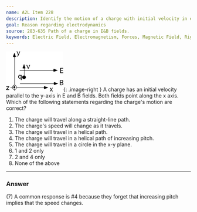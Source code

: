 ```yaml
---
name: A2L Item 228
description: Identify the motion of a charge with initial velocity in external E and B fields.
goal: Reason regarding electrodynamics
source: 283-635 Path of a charge in E&B fields.
keywords: Electric Field, Electromagnetism, Forces, Magnetic Field, Right-Hand Rule
---
```


![Item228_fig1.gif](../images/Item228_fig1.gif){: .image-right } A
charge has an initial velocity parallel to the y-axis in E and B fields.
Both fields point along the x axis. Which of the following statements
regarding the charge's motion are correct?

1. The charge will travel along a straight-line path.
2. The charge's speed will change as it travels.
3. The charge will travel in a helical path.
4. The charge will travel in a helical path of increasing pitch.
5. The charge will travel in a circle in the x-y plane.
6. 1 and 2 only
7. 2 and 4 only
8. None of the above



<hr/>

### Answer

(7) A common response is #4 because they forget that increasing pitch
implies that the speed changes. 
